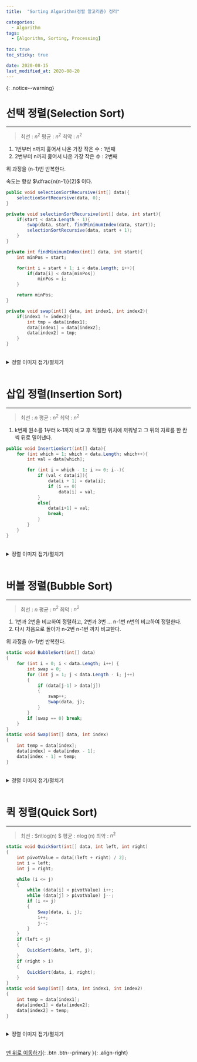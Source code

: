 ```yaml
---
title:  "Sorting Algorithm(정렬 알고리즘) 정리" 

categories:
  - Algorithm
tags:
  - [Algorithm, Sorting, Processing]
 
toc: true
toc_sticky: true

date: 2020-08-15
last_modified_at: 2020-08-20
---
```


{: .notice--warning}

# 선택 정렬(Selection Sort)
---
> 최선 : $n^2$ 평균 : $n^2$ 최악 : $n^2$

1. 1번부터 n까지 훑어서 나온 가장 작은 수 : 1번째
2. 2번부터 n까지 훑어서 나온 가장 작은 수 : 2번째

위 과정을 (n-1)번 반복한다. 

속도는 항상 $\dfrac{n(n-1)}{2}$ 이다.

```cs
public void selectionSortRecursive(int[] data){
    selectionSortRecursive(data, 0);
}

private void selectionSortRecursive(int[] data, int start){
    if(start < data.Length - 1){
        swap(data, start, findMinimumIndex(data, start));
        selectionSortRecursive(data, start + 1);
    }
}

private int findMinimumIndex(int[] data, int start){
    int minPos = start;

    for(int i = start + 1; i < data.Length; i++){
        if(data[i] < data[minPos])
            minPos = i;
    }

    return minPos;
}

private void swap(int[] data, int index1, int index2){
    if(index1 != index2){
        int tmp = data[index1];
        data[index1] = data[index2];
        data[index2] = tmp;
    }
}
```
<br>
<details>
<summary>정렬 이미지 접기/펼치기</summary>
<div markdown="1">

정순

<video preload = "auto" controls = "true" width="200" height="210"><source type="video/mp4" src="https://media.giphy.com/media/XfPDpaRB5hQGVP3D6E/giphy.mp4"></video>

<br>

역순

<video preload = "auto" controls = "true" width="200" height="210"><source type="video/mp4" src="https://media.giphy.com/media/W1UCHZRyCoBUblsabO/giphy.mp4"></video>

<br>

랜덤

<video preload = "auto" controls = "true" width="200" height="210"><source type="video/mp4" src="https://media.giphy.com/media/eNjWvMC4yKU6C3dMKU/giphy.mp4"></video>

</div>
</details>
<br>

# 삽입 정렬(Insertion Sort)
---
> 최선 : $n$ 평균 : $n^2$ 최악 : $n^2$

1. k번째 원소를 1부터 k-1까지 비교 후 적절한 위치에 끼워넣고 그 뒤의 자료를 한 칸씩 뒤로 밀어낸다.

```cs
public void InsertionSort(int[] data){
    for (int which = 1; which < data.Length; which++){
        int val = data[which];

        for (int i = which - 1; i >= 0; i--){
            if (val < data[i]){
                data[i + 1] = data[i];
                if (i == 0)
                    data[i] = val;
            }
            else{
                data[i+1] = val;
                break;
            }
        }
    }
}
```
<br>
<details>
<summary>정렬 이미지 접기/펼치기</summary>
<div markdown="1">

정순

<video preload = "auto" controls = "true" width="200" height="210"><source type="video/mp4" src="https://media.giphy.com/media/UsAlrvPoVlDincAo9q/giphy.mp4"></video>

<br>

역순

<video preload = "auto" controls = "true" width="200" height="210"><source type="video/mp4" src="https://media.giphy.com/media/LpvGjUE94vD1EL9EF3/giphy.mp4"></video>

<br>

랜덤

<video preload = "auto" controls = "true" width="200" height="210"><source type="video/mp4" src="https://media.giphy.com/media/hTaoNkbpgreZCJrlVi/giphy.mp4"></video>

</div>
</details>
<br>

# 버블 정렬(Bubble Sort)
---
> 최선 : $n$ 평균 : $n^2$ 최악 : $n^2$

1. 1번과 2번을 비교하여 정렬하고, 2번과 3번 ... n-1번 n번의 비교하여 정렬한다.
2. 다시 처음으로 돌아가 n-2번 n-1번 까지 비교한다.

위 과정을 (n-1)번 반복한다.

```cs
static void BubbleSort(int[] data)
{
    for (int i = 0; i < data.Length; i++) {
        int swap = 0;
        for (int j = 1; j < data.Length - i; j++)
        {
            if (data[j-1] > data[j])
            {
                swap++;
                Swap(data, j);
            }
        }
        if (swap == 0) break;
    }
}
static void Swap(int[] data, int index)
{
    int temp = data[index];
    data[index] = data[index - 1];
    data[index - 1] = temp;
}
```

<br>
<details>
<summary>정렬 이미지 접기/펼치기</summary>
<div markdown="1">

정순

<video preload = "auto" controls = "true" width="200" height="210"><source type="video/mp4" src="https://media.giphy.com/media/hs1tVJz0UcnXyBn04k/giphy.mp4"></video>

<br>

역순

<video preload = "auto" controls = "true" width="200" height="210"><source type="video/mp4" src="https://media.giphy.com/media/hX6kLZaby9XnDGEBCh/giphy.mp4"></video>

<br>

랜덤

<video preload = "auto" controls = "true" width="200" height="210"><source type="video/mp4" src="https://media.giphy.com/media/JPUQLU2BvxFQokBdJ8/giphy.mp4"></video>

</div>
</details>
<br>

# 퀵 정렬(Quick Sort)
---
> 최선 : $n\log(n) $ 평균 : $n\log(n)$ 최악 : $n^2$

```cs
static void QuickSort(int[] data, int left, int right) 
{
    int pivotValue = data[(left + right) / 2];
    int i = left;
    int j = right;

    while (i <= j)
    {
        while (data[i] < pivotValue) i++;
        while (data[j] > pivotValue) j--;
        if (i <= j)
        {
            Swap(data, i, j);
            i++;
            j--;
        }
    }
    if (left < j)
    {
        QuickSort(data, left, j);
    }
    if (right > i)
    {
        QuickSort(data, i, right);
    }
}
static void Swap(int[] data, int index1, int index2)
{
    int temp = data[index1];
    data[index1] = data[index2];
    data[index2] = temp;
}
```

<br>
<details>
<summary>정렬 이미지 접기/펼치기</summary>
<div markdown="1">

정순

<video preload = "auto" controls = "true" width="200" height="210"><source type="video/mp4" src="https://media.giphy.com/media/If1LcpZ5GZ4u25Xms4/giphy.mp4"></video>

<br>

역순

<video preload = "auto" controls = "true" width="200" height="210"><source type="video/mp4" src="https://media.giphy.com/media/PnsubULZW355R153te/giphy.mp4"></video>

<br>

랜덤

<video preload = "auto" controls = "true" width="200" height="210"><source type="video/mp4" src="https://media.giphy.com/media/jSWLo5Q8CkbrW3A4ff/giphy.mp4"></video>

</div>
</details>
<br>


[맨 위로 이동하기](#){: .btn .btn--primary }{: .align-right}